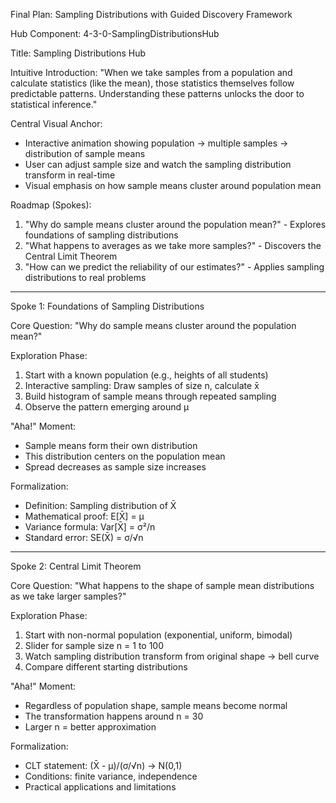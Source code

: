 Final Plan: Sampling Distributions with Guided Discovery Framework

  Hub Component: 4-3-0-SamplingDistributionsHub

  Title: Sampling Distributions Hub

  Intuitive Introduction:
  "When we take samples from a population and calculate statistics (like the mean), those statistics themselves follow predictable
  patterns. Understanding these patterns unlocks the door to statistical inference."

  Central Visual Anchor:
  - Interactive animation showing population → multiple samples → distribution of sample means
  - User can adjust sample size and watch the sampling distribution transform in real-time
  - Visual emphasis on how sample means cluster around population mean

  Roadmap (Spokes):
  1. "Why do sample means cluster around the population mean?"
    - Explores foundations of sampling distributions
  2. "What happens to averages as we take more samples?"
    - Discovers the Central Limit Theorem
  3. "How can we predict the reliability of our estimates?"
    - Applies sampling distributions to real problems

  ---
  Spoke 1: Foundations of Sampling Distributions

  Core Question: "Why do sample means cluster around the population mean?"

  Exploration Phase:
  1. Start with a known population (e.g., heights of all students)
  2. Interactive sampling: Draw samples of size n, calculate x̄
  3. Build histogram of sample means through repeated sampling
  4. Observe the pattern emerging around μ

  "Aha!" Moment:
  - Sample means form their own distribution
  - This distribution centers on the population mean
  - Spread decreases as sample size increases

  Formalization:
  - Definition: Sampling distribution of X̄
  - Mathematical proof: E[X̄] = μ
  - Variance formula: Var[X̄] = σ²/n
  - Standard error: SE(X̄) = σ/√n

  ---
  Spoke 2: Central Limit Theorem

  Core Question: "What happens to the shape of sample mean distributions as we take larger samples?"

  Exploration Phase:
  1. Start with non-normal population (exponential, uniform, bimodal)
  2. Slider for sample size n = 1 to 100
  3. Watch sampling distribution transform from original shape → bell curve
  4. Compare different starting distributions

  "Aha!" Moment:
  - Regardless of population shape, sample means become normal
  - The transformation happens around n = 30
  - Larger n = better approximation

  Formalization:
  - CLT statement: (X̄ - μ)/(σ/√n) → N(0,1)
  - Conditions: finite variance, independence
  - Practical applications and limitations